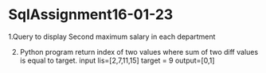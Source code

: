 # SqlAssignment16-01-23

1.Query to display Second maximum salary in each department

2. Python program return index of two values where sum of two diff values is equal to target.
input lis=[2,7,11,15] target = 9
output=[0,1]

